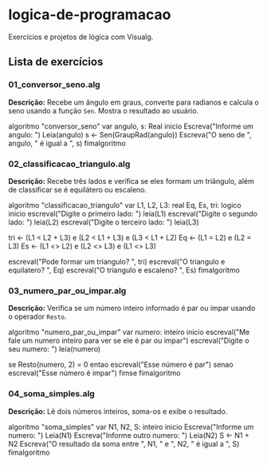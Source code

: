 # logica-de-programacao
Exercícios e projetos de lógica com Visualg.

## Lista de exercícios

### 01_conversor_seno.alg  
**Descrição:** Recebe um ângulo em graus, converte para radianos e calcula o seno usando a função `Sen`. Mostra o resultado ao usuário.

algoritmo "conversor_seno"
var
  angulo, s: Real
inicio
  Escreva("Informe um angulo: ")
  Leia(angulo)
  s <- Sen(GraupRad(angulo))
  Escreva("O seno de ", angulo, " é igual a ", s)
fimalgoritmo


### 02_classificacao_triangulo.alg  
**Descrição:** Recebe três lados e verifica se eles formam um triângulo, além de classificar se é equilátero ou escaleno.

algoritmo "classificacao_triangulo"
var
  L1, L2, L3: real
  Eq, Es, tri: logico
inicio
  escreval("Digite o primeiro lado: ")
  leia(L1)
  escreval("Digite o segundo lado: ")
  leia(L2)
  escreval("Digite o terceiro lado: ")
  leia(L3)

  tri <- (L1 < L2 + L3) e (L2 < L1 + L3) e (L3 < L1 + L2)
  Eq <- (L1 = L2) e (L2 = L3)
  Es <- (L1 <> L2) e (L2 <> L3) e (L1 <> L3)

  escreval("Pode formar um triangulo? ", tri)
  escreval("O triangulo e equilatero? ", Eq)
  escreval("O triangulo e escaleno? ", Es)
fimalgoritmo


### 03_numero_par_ou_impar.alg  
**Descrição:** Verifica se um número inteiro informado é par ou ímpar usando o operador `Resto`.

algoritmo "numero_par_ou_impar"
var
  numero: inteiro
inicio
  escreval("Me fale um numero inteiro para ver se ele é par ou impar")
  escreval("Digite o seu numero: ")
  leia(numero)

  se Resto(numero, 2) = 0 entao
    escreval("Esse número é par")
  senao
    escreval("Esse número é impar")
  fimse
fimalgoritmo


### 04_soma_simples.alg  
**Descrição:** Lê dois números inteiros, soma-os e exibe o resultado.

algoritmo "soma_simples"
var
  N1, N2, S: inteiro
inicio
  Escreva("Informe um numero: ")
  Leia(N1)
  Escreva("Informe outro numero: ")
  Leia(N2)
  S <- N1 + N2
  Escreva("O resultado da soma entre ", N1, " e ", N2, " é igual a ", S)
fimalgoritmo

